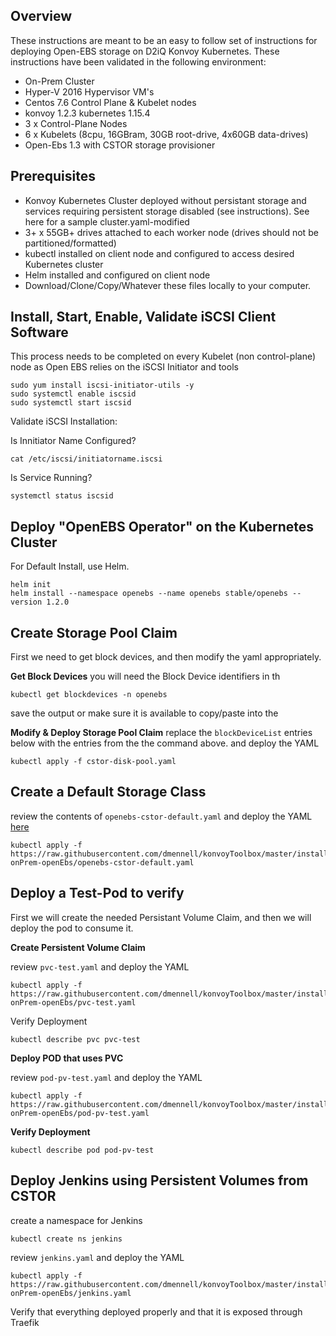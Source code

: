 ## Overview
These instructions are meant to be an easy to follow set of instructions for deploying Open-EBS storage on D2iQ Konvoy Kubernetes.  These instructions have been validated in the following environment:
* On-Prem Cluster
* Hyper-V 2016 Hypervisor VM's
* Centos 7.6 Control Plane & Kubelet nodes
* konvoy 1.2.3 kubernetes 1.15.4
* 3 x Control-Plane Nodes
* 6 x Kubelets (8cpu, 16GBram, 30GB root-drive, 4x60GB data-drives)
* Open-Ebs 1.3 with CSTOR storage provisioner

## Prerequisites
* Konvoy Kubernetes Cluster deployed without persistant storage and services requiring persistent storage disabled (see instructions).  See here for a sample cluster.yaml-modified
* 3+ x 55GB+ drives attached to each worker node (drives should not be partitioned/formatted)
* kubectl installed on client node and configured to access desired Kubernetes cluster
* Helm installed and configured on client node
* Download/Clone/Copy/Whatever these files locally to your computer.

## Install, Start, Enable, Validate iSCSI Client Software
This process needs to be completed on every Kubelet (non control-plane) node as Open EBS relies on the iSCSI Initiator and tools
```
sudo yum install iscsi-initiator-utils -y
sudo systemctl enable iscsid
sudo systemctl start iscsid
```
Validate iSCSI Installation:

Is Innitiator Name Configured?
```
cat /etc/iscsi/initiatorname.iscsi
```
Is Service Running?
```
systemctl status iscsid
```

## Deploy "OpenEBS Operator" on the Kubernetes Cluster
For Default Install, use Helm.
```
helm init
helm install --namespace openebs --name openebs stable/openebs --version 1.2.0
```

## Create Storage Pool Claim
First we need to get block devices, and then modify the yaml appropriately.

**Get Block Devices**
you will need the Block Device identifiers in th
```
kubectl get blockdevices -n openebs
```
save the output or make sure it is available to copy/paste into the 

**Modify & Deploy Storage Pool Claim**
replace the `blockDeviceList` entries below with the entries from the the command above. and
deploy the YAML
```
kubectl apply -f cstor-disk-pool.yaml
```

## Create a Default Storage Class
review the contents of `openebs-cstor-default.yaml` and deploy the YAML [here](https://raw.githubusercontent.com/dmennell/konvoyToolbox/master/install/konvoy-onPrem-openEbs/openebs-cstor-default.yaml)
```
kubectl apply -f https://raw.githubusercontent.com/dmennell/konvoyToolbox/master/install/konvoy-onPrem-openEbs/openebs-cstor-default.yaml
```

## Deploy a Test-Pod to verify
First we will create the needed Persistant Volume Claim, and then we will deploy the pod to consume it.

**Create Persistent Volume Claim**

review `pvc-test.yaml` and deploy the YAML
```
kubectl apply -f https://raw.githubusercontent.com/dmennell/konvoyToolbox/master/install/konvoy-onPrem-openEbs/pvc-test.yaml
```

Verify Deployment

```
kubectl describe pvc pvc-test
```

**Deploy POD that uses PVC**

review `pod-pv-test.yaml` and deploy the YAML
```
kubectl apply -f https://raw.githubusercontent.com/dmennell/konvoyToolbox/master/install/konvoy-onPrem-openEbs/pod-pv-test.yaml
```

**Verify Deployment**
```
kubectl describe pod pod-pv-test
```

## Deploy Jenkins using Persistent Volumes from CSTOR

create a namespace for Jenkins
```
kubectl create ns jenkins
```
review `jenkins.yaml` and deploy the YAML
```
kubectl apply -f https://raw.githubusercontent.com/dmennell/konvoyToolbox/master/install/konvoy-onPrem-openEbs/jenkins.yaml
```

Verify that everything deployed properly and that it is exposed through Traefik

